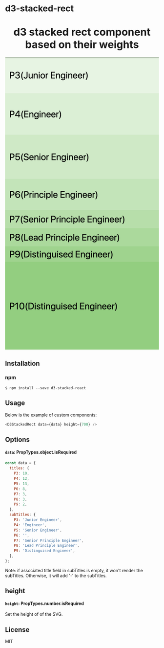 # d3-stacked-rect

<big><h1 align="center">d3 stacked rect component based on their weights</h1></big>

![d3 stacked rect](example/example.png)

## Installation

### npm

```
$ npm install --save d3-stacked-react
```

## Usage

Below is the example of custom components:

```js
<D3StackedRect data={data} height={700} />
```

## Options

#### `data`: PropTypes.object.isRequired

```js
const data = {
  titles: {
    P3: 10,
    P4: 12,
    P5: 13,
    P6: 8,
    P7: 3,
    P8: 3,
    P9: 2,
  },
  subTitles: {
    P3: 'Junior Engineer',
    P4: 'Engineer',
    P5: 'Senior Engineer',
    P6: '',
    P7: 'Senior Principle Engineer',
    P8: 'Lead Principle Engineer',
    P9: 'Distinguised Engineer',
  },
};
```

Note: if associated title field in subTitles is empty, it won't render the subTitles. Otherwise, it will add '-' to the subTitles.

## height

#### `height`: PropTypes.number.isRequired

Set the height of of the SVG.

## License

MIT
